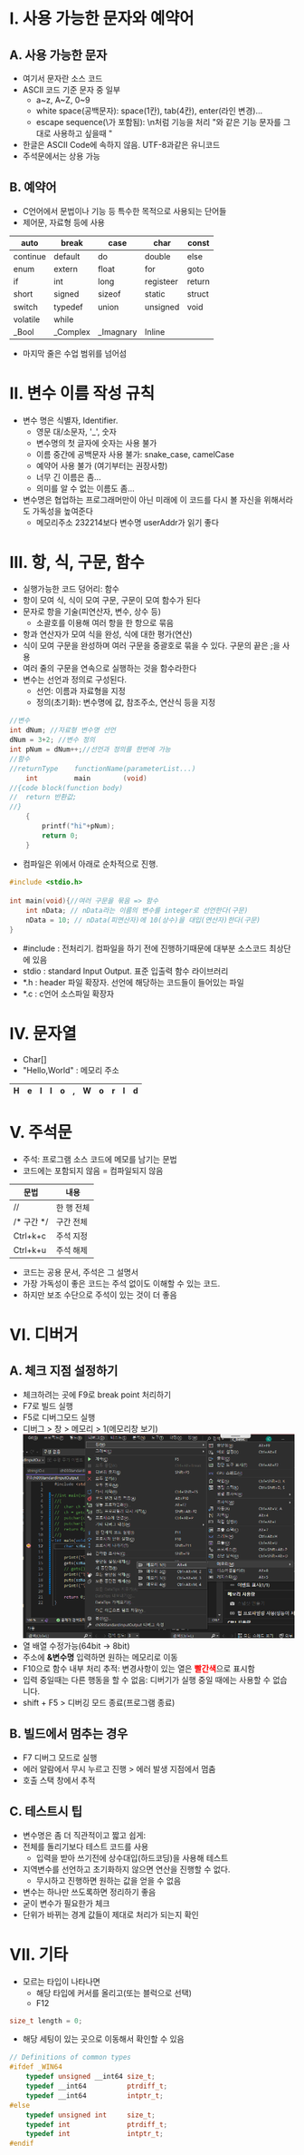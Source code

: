 # I. 사용 가능한 문자와 예약어
## A. 사용 가능한 문자
- 여기서 문자란 소스 코드
- ASCII 코드 기준 문자 중 일부
	- a\~z, A\~Z, 0\~9
	- white space(공백문자): 
	   space(1칸), tab(4칸), enter(라인 변경)...
	- escape sequence(\가 포함됨): 
		\n처럼 기능을 처리
		"와 같은 기능 문자를 그대로 사용하고 싶을때 \"
- 한글은 ASCII Code에 속하지 않음. UTF-8과같은 유니코드 
- 주석문에서는 상용 가능
## B. 예약어
- C언어에서 문법이나 기능 등 특수한 목적으로 사용되는 단어들
- 제어문, 자료형 등에 사용

|auto|break|case|char|const|
|---|---|---|---|---|
|continue|default|do|double|else|
|enum|extern|float|for|goto|
|if|int|long|registeer|return|
|short|signed|sizeof|static|struct|
|switch|typedef|union|unsigned|void|
|volatile|while||||
|_Bool|_Complex|_Imagnary|Inline||

- 마지막 줄은 수업 범위를 넘어섬

# II. 변수 이름 작성 규칙
- 변수 명은 식별자, Identifier.
	- 영문 대/소문자, '_', 숫자		
	- 변수명의 첫 글자에 숫자는 사용 불가
	- 이름 중간에 공백문자 사용 불가: snake_case, camelCase
	- 예약어 사용 불가
	(여기부터는 권장사항)
	- 너무 긴 이름은 좀...
	- 의미를 알 수 없는 이름도 좀...
- 변수명은 협업하는 프로그래머만이 아닌 미래에 이 코드를 다시 볼 자신을 위해서라도 가독성을 높여준다
	- 메모리주소 232214보다 변수명 userAddr가 읽기 좋다

# III. 항, 식, 구문, 함수
- 실행가능한 코드 덩어리: 함수 
- 항이 모여 식, 식이 모여 구문, 구문이 모여 함수가 된다
- 문자로 항을 기술(피연산자, 변수, 상수 등)
	- 소괄호를 이용해 여러 항을 한 항으로 묶음
- 항과 연산자가 모여 식을 완성, 식에 대한 평가(연산)
- 식이 모여 구문을 완성하며 여러 구문을 중괄호로 묶을 수 있다. 구문의 끝은 ;을 사용
- 여러 줄의 구문을 연속으로 실행하는 것을 함수라한다
- 변수는 선언과 정의로 구성된다. 
	- 선언: 이름과 자료형을 지정
	- 정의(초기화): 변수명에 값, 참조주소, 연산식 등을 지정
```C
//변수
int dNum; //자료형 변수명 선언
dNum = 3+2; //변수 정의
int pNum = dNum++;//선언과 정의를 한번에 가능
//함수
//returnType	functionName(parameterList...)
	int			main		(void)
//{code block(function body)
//	return 반환값;
//}
	{
		printf("hi"+pNum);
		return 0;
	}
```
- 컴파일은 위에서 아래로 순차적으로 진행. 
```C
#include <stdio.h>

int main(void){//여러 구문을 묶음 => 함수
	int nData; // nData라는 이름의 변수를 integer로 선언한다(구문)
	nData = 10; // nData(피연산자)에 10(상수)을 대입(연산자)한다(구문)
}
```
- #include  : 전처리기. 컴파일을 하기 전에 진행하기때문에 대부분 소스코드 최상단에 있음
- stdio     : standard Input Output. 표준 입출력 함수 라이브러리
- *.h       : header 파일 확장자. 선언에 해당하는 코드들이 들어있는 파일
- *.c       : c언어 소스파일 확장자

# IV. 문자열
- Char[]
- "Hello,World" : 메모리 주소

|H|e|l|l|o|,|W|o|r|l|d|
|---|---|---|---|---|---|---|---|---|---|---|

# V. 주석문
- 주석: 프로그램 소스 코드에 메모를 남기는 문법
- 코드에는 포함되지 않음 = 컴파일되지 않음

|문법|내용|
|---|---|
|//|한 행 전체|
|/* 구간 */|구간 전체|
|Ctrl+k+c|주석 지정|
|Ctrl+k+u|주석 해제|

- 코드는 공용 문서, 주석은 그 설명서
- 가장 가독성이 좋은 코드는 주석 없이도 이해할 수 있는 코드.
- 하지만 보조 수단으로 주석이 있는 것이 더 좋음

# VI. 디버거
## A. 체크 지점 설정하기
- 체크하려는 곳에 F9로 break point 처리하기
- F7로 빌드 실행
- F5로 디버그모드 실행
- 디버그 > 창 > 메모리 > 1(메모리창 보기)
![디버깅 메모리](img/debug_memoryWindow.png)
- 열 배열 수정가능(64bit -> 8bit)
- 주소에 <b>&변수명</b> 입력하면 원하는 메모리로 이동
- F10으로 함수 내부 처리 추적: 변경사항이 있는 열은 <b style="color:red">빨간색</b>으로 표시함
- 입력 중일때는 다른 행동을 할 수 없음: 디버기가 실행 중일 때에는 사용할 수 없습니다.
- shift + F5 > 디버깅 모드 종료(프로그램 종료)
## B. 빌드에서 멈추는 경우
- F7 디버그 모드로 실행
- 에러 알람에서 무시 누르고 진행 > 에러 발생 지점에서 멈춤
- 호출 스택 창에서 추적
## C. 테스트시 팁
- 변수명은 좀 더 직관적이고 짧고 쉽게: 
- 전체를 돌리기보다 테스트 코드를 사용
	- 입력을 받아 쓰기전에 상수대입(하드코딩)을 사용해 테스트  
- 지역변수를 선언하고 초기화하지 않으면 연산을 진행할 수 없다. 
	- 무시하고 진행하면 원하는 값을 얻을 수 없음
- 변수는 하나만 쓰도록하면 정리하기 좋음
- 굳이 변수가 필요한가 체크
- 단위가 바뀌는 경계 값들이 제대로 처리가 되는지 확인

# VII. 기타
- 모르는 타입이 나타나면
	- 해당 타입에 커서를 올리고(또는 블럭으로 선택)
	- F12
```c
size_t length = 0; 
```
- 해당 세팅이 있는 곳으로 이동해서 확인할 수 있음
```c
// Definitions of common types
#ifdef _WIN64
    typedef unsigned __int64 size_t;
    typedef __int64          ptrdiff_t;
    typedef __int64          intptr_t;
#else
    typedef unsigned int     size_t;
    typedef int              ptrdiff_t;
    typedef int              intptr_t;
#endif

```